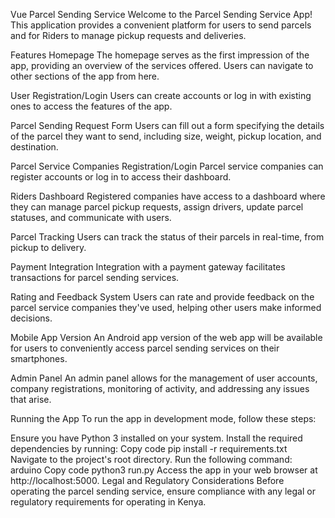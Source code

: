 Vue Parcel Sending Service
Welcome to the Parcel Sending Service App! This application provides a convenient platform for users to send parcels and for Riders
 to manage pickup requests and deliveries.

Features
Homepage
The homepage serves as the first impression of the app, providing an overview of the services offered. Users can navigate to other sections of the app from here.

User Registration/Login
Users can create accounts or log in with existing ones to access the features of the app.

Parcel Sending Request Form
Users can fill out a form specifying the details of the parcel they want to send, including size, weight, pickup location, and destination.

Parcel Service Companies Registration/Login
Parcel service companies can register accounts or log in to access their dashboard.

Riders Dashboard
Registered companies have access to a dashboard where they can manage parcel pickup requests, assign drivers, update parcel statuses, and communicate with users.

Parcel Tracking
Users can track the status of their parcels in real-time, from pickup to delivery.

Payment Integration
Integration with a payment gateway facilitates transactions for parcel sending services.

Rating and Feedback System
Users can rate and provide feedback on the parcel service companies they've used, helping other users make informed decisions.

Mobile App Version
An Android app version of the web app will be available for users to conveniently access parcel sending services on their smartphones.

Admin Panel
An admin panel allows for the management of user accounts, company registrations, monitoring of activity, and addressing any issues that arise.

Running the App
To run the app in development mode, follow these steps:

Ensure you have Python 3 installed on your system.
Install the required dependencies by running:
Copy code
pip install -r requirements.txt
Navigate to the project's root directory.
Run the following command:
arduino
Copy code
python3 run.py
Access the app in your web browser at http://localhost:5000.
Legal and Regulatory Considerations
Before operating the parcel sending service, ensure compliance with any legal or regulatory requirements for operating in Kenya.
